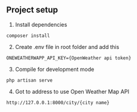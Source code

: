 ## Project setup
1. Install dependencies
```
composer install
```
2. Create .env file in root folder and add this
```
ONEWEATHERWAPP_API_KEY={OpenWeather api token}
```
3. Compile for development mode
```
php artisan serve
```
4. Got to address to use Open Weather Map API
```
http://127.0.0.1:8000/city/{city name}
```
